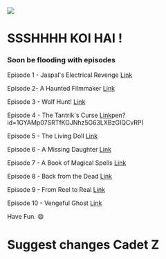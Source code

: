 
<img src="https://github.com/tahirdon/skh/blob/master/inc/abc.jpg?raw=true"/>

# SSSHHHH KOI HAI !


### Soon be flooding with episodes

Episode 1 - Jaspal's Electrical Revenge [Link](https://drive.google.com/file/d/1rdFDXY8iyhpFnTAt6mg6nieRZx0YB_N4/view)

Episode 2-  A Haunted Filmmaker         [Link](https://drive.google.com/open?id=1A6SA1LxKEzyu11ivtP4ySC6KjLvZaDRh)

Episode 3 - Wolf Hunt!                  [Link](https://drive.google.com/open?id=1BkxwT5njU9uAhRF4bT_XJO2BZlA79vyK)

Episode 4 - The Tantrik's Curse         [Link](https://drive.google.com/)pen?id=1GYAMp07SRTfKGJNhz5G63LXBzGIQCvRP)

Episode 5 - The Living Doll             [Link](https://drive.google.com/open?id=10M62awKoPpSoIaPdPHA-YyACVlc07aVd)

Episode 6 - A Missing Daughter          [Link](https://drive.google.com/open?id=1koLeq5ClBcGp95IrRZ3O0nDm1WVBgYEB)

Episode 7 - A Book of Magical Spells    [Link](https://drive.google.com/open?id=11TRVr_BVr67Es3EQ8cUy6ACZfmdUucou)

Episode 8 - Back from the Dead          [Link](https://drive.google.com/open?id=1buF2pza2aju8AfQCcg1dy3WUDotkYMGt)

Episode 9 - From Reel to Real           [Link](https://drive.google.com/open?id=1Oj2c0Xq9DQJ2RlWIkxEwkEiy5KjWloJA)

Episode 10 - Vengeful Ghost             [Link](https://drive.google.com/open?id=156FD-I0R-SmDidC0FjvEGljL3V6UvkDu)

Have Fun. 😄


# Suggest changes Cadet Z

